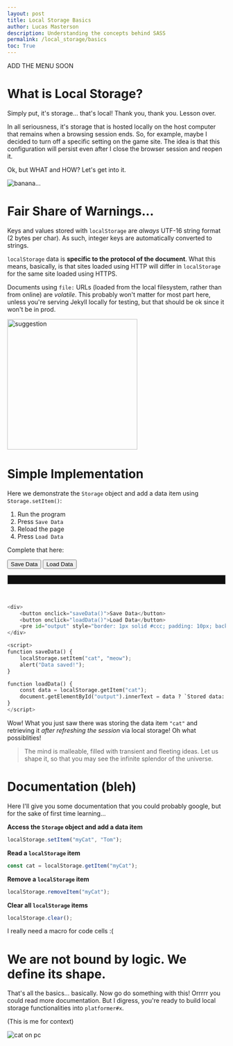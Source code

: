 ```yaml
---
layout: post
title: Local Storage Basics
author: Lucas Masterson
description: Understanding the concepts behind SASS
permalink: /local_storage/basics
toc: True
---
```


ADD THE MENU SOON

# What is Local Storage?

Simply put, it's storage... that's local! Thank you, thank you. Lesson over.

In all seriousness, it's storage that is hosted locally on the host computer that remains when a browsing session ends. So, for example, maybe I decided to turn off a specific setting on the game site. The idea is that this configuration will persist even after I close the browser session and reopen it.

Ok, but WHAT and HOW? Let's get into it.

![banana...](https://media1.tenor.com/m/nZjB4sgIeHoAAAAd/d2-destiny-2.gif)

# Fair Share of Warnings...

Keys and values stored with `localStorage` are *always* UTF-16 string format (2 bytes per char). As such, integer keys are automatically converted to strings.

`localStorage` data is **specific to the protocol of the document**. What this means, basically, is that sites loaded using HTTP will differ in `localStorage` for the same site loaded using HTTPS.

Documents using `file:` URLs (loaded from the local filesystem, rather than from online) are *volatile*. This probably won't matter for most part here, unless you're serving Jekyll locally for testing, but that should be ok since it won't be in prod.

<img src="https://i.ytimg.com/vi/Q1sroG_iGnc/maxresdefault.jpg" alt="suggestion" width="300">

# Simple Implementation

Here we demonstrate the `Storage` object and add a data item using `Storage.setItem()`:

1. Run the program
2. Press `Save Data`
3. Reload the page
4. Press `Load Data`

Complete that here:

<div>
    <button onclick="saveData()">Save Data</button>
    <button onclick="loadData()">Load Data</button>
    <pre id="output" style="border: 1px solid #ccc; padding: 10px; background-color:rgb(15, 15, 15);"></pre>
</div>

<script>
function saveData() {
    localStorage.setItem("cat", "meow");
    alert("Data saved!");
}

function loadData() {
    const data = localStorage.getItem("cat");
    document.getElementById("output").innerText = data ? `Stored data: ${data}` : "No data found";
}
</script>


<br>


```python
<div>
    <button onclick="saveData()">Save Data</button>
    <button onclick="loadData()">Load Data</button>
    <pre id="output" style="border: 1px solid #ccc; padding: 10px; background-color:rgb(15, 15, 15);"></pre>
</div>

<script>
function saveData() {
    localStorage.setItem("cat", "meow");
    alert("Data saved!");
}

function loadData() {
    const data = localStorage.getItem("cat");
    document.getElementById("output").innerText = data ? `Stored data: ${data}` : "No data found";
}
</script>
```

Wow! What you just saw there was storing the data item `"cat"` and retrieving it *after refreshing the session* via local storage! Oh what possiblities!

> The mind is malleable, filled with transient and fleeting ideas. Let us shape it, so that you may see the infinite splendor of the universe.

# Documentation (bleh)

Here I'll give you some documentation that you could probably google, but for the sake of first time learning...

**Access the `Storage` object and add a data item**
```js
localStorage.setItem("myCat", "Tom");
```

**Read a `localStorage` item**
```js
const cat = localStorage.getItem("myCat");
```

**Remove a `localStorage` item**
```js
localStorage.removeItem("myCat");
```

**Clear all `localStorage` items**
```js
localStorage.clear();
```

I really need a macro for code cells :(

# We are not bound by logic. We define its shape.

That's all the basics... basically. Now go do something with this! Orrrrr you could read more documentation. But I digress, you're ready to build local storage functionalities into `platformer#x`.

(This is me for context)

![cat on pc](https://media1.tenor.com/m/XPRG-4ujVMIAAAAd/cat-work-in-progress.gif)
